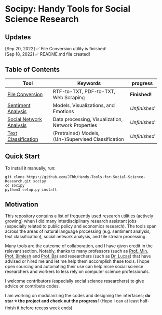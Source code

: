 # Socipy: Handy Tools for Social Science Research

## Updates

[Sep 20, 2022] :white_check_mark: File Conversion utility is finished!<br>
[Sep 18, 2022] :white_check_mark: README.md file created!

## Table of Contents

| Tool      | Keywords | progress |
| ----------- | ----------- | ----------- |
| [File Conversion](./socipy/file-conversion/)   | RTF-to-TXT, PDF-to-TXT, Web Scraping         | **Finished!** |
| [Sentiment Analysis](./socipy/sentiment-analysis/)      | Models, Visualizations, and Emotions       | _Unfinished_ |
| [Social Network Analysis](./socipy/social-network-analysis/)   | Data processing, Visualization, Network Properties         | _Unfinished_ |
| [Text Classification](./socipy/text-classification/)   | (Pretrained) Models, (Un-)Supervised Classification         | _Unfinished_ |

## Quick Start
<!-- It has (yet) been packaged as a `pip` library named 'socipy'. -->

 <!-- To install, run the following command: -->
<!-- ```
python3 -m pip install socipy
``` -->

To install it manually, run:
```
git clone https://github.com/JThh/Handy-Tools-for-Social-Science-Research.git socipy
cd socipy
python3 setup.py install
```

## Motivation

This repository contains a list of frequently used research utilities (actively growing) when I did many interdisciplinary research assistant jobs (especially related to public policy and economics research). The tools span across the areas of natural language processing (e.g. sentiment analysis, text classification), social network analysis, and file stream processing. 

Many tools are the outcome of collaboration, and I have given credit in the relevant section. Notably, thanks to many professors (such as [Prof. Min](https://www.comp.nus.edu.sg/~kanmy/), [Prof. Bimlesh](https://www.comp.nus.edu.sg/cs/people/bimlesh/) and [Prof. Ba](https://lkyspp.nus.edu.sg/our-people/faculty/ba-yuhao)) and researchers (such as [Dr. Lucas](https://www.lucasshen.com/)) that have advised or hired me and let me help them accomplish these tools. I hope open sourcing and automating their use can help more social science researchers and workers to less rely on computer science professionals.

I welcome contributors (especially social science researchers) to give advice or contribute codes.

I am working on modularizing the codes and designing the interfaces; **do star :star: the project and check out the progress!** (Hope I can at least half-finish it before recess week ends) 

<!-- 
## Categories

For easier navigation, I have sorted them in a table and made separate instruction file in each sub-folder. The table is continuously growing and the tools are being actively maintainly. Please raise an issue should there be any problem in using the tools.  -->



